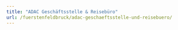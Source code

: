 ```yaml
---
title: "ADAC Geschäftsstelle & Reisebüro"
url: /fuerstenfeldbruck/adac-geschaeftsstelle-und-reisebuero/
---
```

